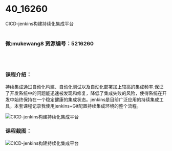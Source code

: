 # 40_16260
CICD-jenkins构建持续化集成平台
<br/></br>
<h3>微:mukewang8 资源编号：5216260</h3>
<br/></br>
<h3>课程介绍：</h3>
<p>持续集成通过自动化构建、自动化测试以及自动化部署加上较高的集成频率.保证了开发系统中的问题能迅速被发现和修复，降低了集成失败的风险，使得系统在开发中始终保持在一个稳定健康的集成状态。jenkins是目前广泛应用的持续集成工具，本套课程记录我使用jenkins+Git配置持续集成环境的整个流程。</p>
<p><img src="https://www.ko996.com/wp-content/uploads/img/2020/11/2-65.png" alt="CICD-jenkins构建持续化集成平台"></p>
<div class="info-desc">
<h3>课程截图：</h3>
<p><img src="https://www.ko996.com/wp-content/uploads/img/2020/11/1-66.png" alt="CICD-jenkins构建持续化集成平台"></p>


			
</div>
